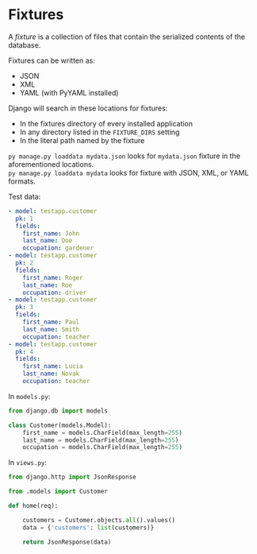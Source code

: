 # Fixtures

A *fixture* is a collection of files that contain the serialized contents of the database.  

Fixtures can be written as:

* JSON
* XML
* YAML (with PyYAML installed)


Django will search in these locations for fixtures:

* In the fixtures directory of every installed application
* In any directory listed in the `FIXTURE_DIRS` setting
* In the literal path named by the fixture

`py manage.py loaddata mydata.json` looks for `mydata.json` fixture in the aforementioned locations.  
`py manage.py loaddata mydata` looks for fixture with JSON, XML, or YAML formats.  

Test data:  

```yaml
- model: testapp.customer
  pk: 1
  fields:
    first_name: John
    last_name: Doe
    occupation: gardener
- model: testapp.customer
  pk: 2
  fields:
    first_name: Roger
    last_name: Roe
    occupation: driver
- model: testapp.customer
  pk: 3
  fields:
    first_name: Paul
    last_name: Smith
    occupation: teacher
- model: testapp.customer
  pk: 4
  fields:
    first_name: Lucia
    last_name: Novak
    occupation: teacher
```

In `models.py`:

```python
from django.db import models

class Customer(models.Model):
    first_name = models.CharField(max_length=255)
    last_name = models.CharField(max_length=255)
    occupation = models.CharField(max_length=255)
```


In `views.py`:

```python
from django.http import JsonResponse

from .models import Customer

def home(req):

    customers = Customer.objects.all().values()
    data = {'customers': list(customers)}

    return JsonResponse(data)
```
